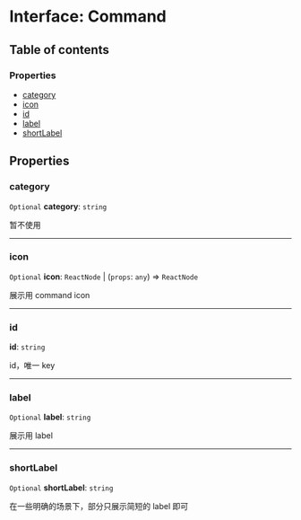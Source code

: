 # Interface: Command

## Table of contents

### Properties

* [category](/en/auto-docs/command/interfaces/Command-1.md#category)
* [icon](/en/auto-docs/command/interfaces/Command-1.md#icon)
* [id](/en/auto-docs/command/interfaces/Command-1.md#id)
* [label](/en/auto-docs/command/interfaces/Command-1.md#label)
* [shortLabel](/en/auto-docs/command/interfaces/Command-1.md#shortlabel)

## Properties

### category

`Optional` **category**: `string`

暂不使用

***

### icon

`Optional` **icon**: `ReactNode` | (`props`: `any`) => `ReactNode`

展示用 command icon

***

### id

**id**: `string`

id，唯一 key

***

### label

`Optional` **label**: `string`

展示用 label

***

### shortLabel

`Optional` **shortLabel**: `string`

在一些明确的场景下，部分只展示简短的 label 即可
